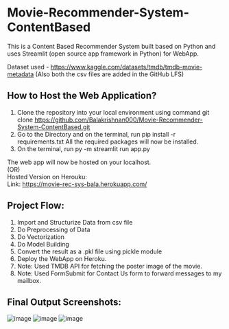 # Movie-Recommender-System-ContentBased
This is a Content Based Recommender System built based on Python and uses Streamlit (open source app framework in Python) for WebApp.


Dataset used - https://www.kaggle.com/datasets/tmdb/tmdb-movie-metadata
(Also both the csv files are added in the GitHub LFS)

## How to Host the Web Application?
1. Clone the repository into your local environment using command git clone https://github.com/Balakrishnan000/Movie-Recommender-System-ContentBased.git <br>
2. Go to the Directory and on the terminal, run pip install -r requirements.txt All the required packages will now be installed.<br>
3. On the terminal, run py -m streamlit run app.py <br>

The web app will now be hosted on your localhost.
<br>
(OR)<br>
Hosted Version on Herouku:<br>
Link: https://movie-rec-sys-bala.herokuapp.com/

## Project Flow:

1. Import and Structurize Data from csv file
2. Do Preprocessing of Data
3. Do Vectorization
4. Do Model Building
5. Convert the result as a .pkl file using pickle module
6. Deploy the WebApp on Heroku.
7. Note: Used TMDB API for fetching the poster image of the movie.
8. Note: Used FormSubmit for Contact Us form to forward messages to my mailbox.

## Final Output Screenshots: 
![image](https://user-images.githubusercontent.com/70379877/175554131-dfc35a5b-3381-4473-ae9c-1d5ecdd80169.png)
![image](https://user-images.githubusercontent.com/70379877/175555382-8d35656c-4e0b-4a30-811a-421cb1fdd635.png)
![image](https://user-images.githubusercontent.com/70379877/175555695-74980de6-9922-4715-861b-c54e72cdb41d.png)

